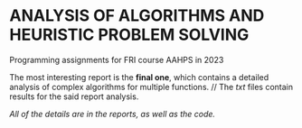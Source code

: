 # ANALYSIS OF ALGORITHMS AND HEURISTIC PROBLEM SOLVING

Programming assignments for FRI course AAHPS in 2023 

The most interesting report is the **final one**, which contains a detailed analysis of complex algorithms for multiple functions.
// The *txt* files contain results for the said report analysis.

*All of the details are in the reports, as well as the code.*

